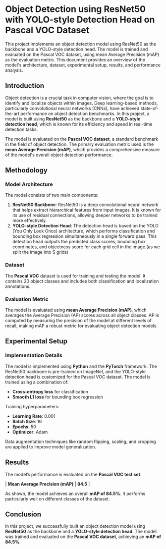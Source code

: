 
# Object Detection using ResNet50 with YOLO-style Detection Head on Pascal VOC Dataset

This project implements an object detection model using ResNet50 as the backbone and a YOLO-style detection head. The model is trained and evaluated on the Pascal VOC dataset, using mean Average Precision (mAP) as the evaluation metric. This document provides an overview of the model's architecture, dataset, experimental setup, results, and performance analysis.

## Introduction

Object detection is a crucial task in computer vision, where the goal is to identify and localize objects within images. Deep learning-based methods, particularly convolutional neural networks (CNNs), have achieved state-of-the-art performance on object detection benchmarks. In this project, a model is built using **ResNet50** as the backbone and a **YOLO-style detection head**, which is known for its efficiency and speed in real-time detection tasks.

The model is evaluated on the **Pascal VOC dataset**, a standard benchmark in the field of object detection. The primary evaluation metric used is the **mean Average Precision (mAP)**, which provides a comprehensive measure of the model's overall object detection performance.

## Methodology

### Model Architecture

The model consists of two main components:
1. **ResNet50 Backbone**: ResNet50 is a deep convolutional neural network that helps extract hierarchical features from input images. It is known for its use of residual connections, allowing deeper networks to be trained more effectively.
2. **YOLO-style Detection Head**: The detection head is based on the YOLO (You Only Look Once) architecture, which performs classification and bounding box regression simultaneously in a single forward pass. This detection head outputs the predicted class scores, bounding box coordinates, and objectness score for each grid cell in the image.(as we split the image into S grids)

### Dataset

The **Pascal VOC** dataset is used for training and testing the model. It contains 20 object classes and includes both classification and localization annotations. 

### Evaluation Metric

The model is evaluated using **mean Average Precision (mAP)**, which averages the Average Precision (AP) scores across all object classes. AP is computed by measuring the precision of the model at different levels of recall, making mAP a robust metric for evaluating object detection models.

## Experimental Setup

### Implementation Details

The model is implemented using **Python** and the **PyTorch** framework. The ResNet50 backbone is pre-trained on ImageNet, and the YOLO-style detection head is customized for the Pascal VOC dataset. The model is trained using a combination of:
- **Cross-entropy loss** for classification
- **Smooth L1 loss** for bounding box regression

Training hyperparameters:
- **Learning Rate**: 0.001
- **Batch Size**: 16
- **Epochs**: 50
- **Optimizer**: Adam

Data augmentation techniques like random flipping, scaling, and cropping are applied to improve model generalization.


## Results

The model’s performance is evaluated on the **Pascal VOC test set**.

| **Mean Average Precision (mAP)** | **84.5** |

As shown, the model achieves an overall **mAP of 84.5%**. It performs particularly well on different classes of the dataset.

## Conclusion

In this project, we successfully built an object detection model using **ResNet50** as the backbone and a **YOLO-style detection head**. The model was trained and evaluated on the **Pascal VOC dataset**, achieving an **mAP of 84.5%**.

